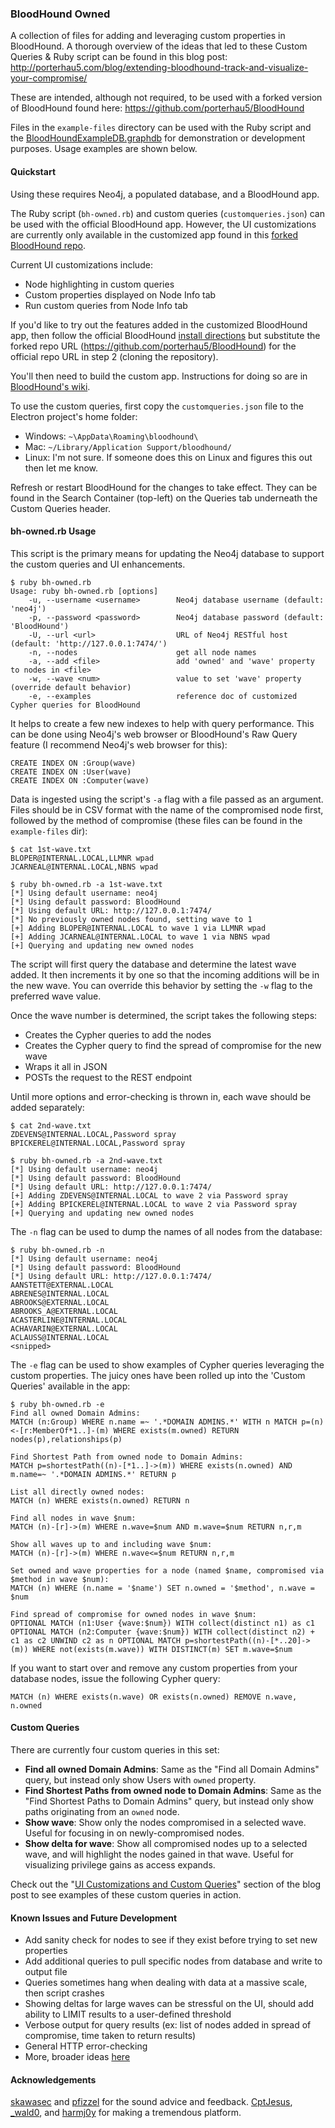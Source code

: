 ### BloodHound Owned

A collection of files for adding and leveraging custom properties in BloodHound. A thorough overview of the ideas that led to these Custom Queries & Ruby script can be found in this blog post: http://porterhau5.com/blog/extending-bloodhound-track-and-visualize-your-compromise/

These are intended, although not required, to be used with a forked version of BloodHound found here: https://github.com/porterhau5/BloodHound

Files in the `example-files` directory can be used with the Ruby script and the [BloodHoundExampleDB.graphdb](https://github.com/BloodHoundAD/BloodHound/tree/master/BloodHoundExampleDB.graphdb) for demonstration or development purposes. Usage examples are shown below.

#### Quickstart

Using these requires Neo4j, a populated database, and a BloodHound app.

The Ruby script (`bh-owned.rb`) and custom queries (`customqueries.json`) can be used with the official BloodHound app. However, the UI customizations are currently only available in the customized app found in this [forked BloodHound repo](https://github.com/porterhau5/BloodHound).

Current UI customizations include:
 * Node highlighting in custom queries
 * Custom properties displayed on Node Info tab
 * Run custom queries from Node Info tab

If you'd like to try out the features added in the customized BloodHound app, then follow the official BloodHound [install directions](https://github.com/BloodHoundAD/BloodHound/wiki/Getting-started) but substitute the forked repo URL (https://github.com/porterhau5/BloodHound) for the official repo URL in step 2 (cloning the repository).

You'll then need to build the custom app. Instructions for doing so are in [BloodHound's wiki](https://github.com/BloodHoundAD/BloodHound/wiki/Building-BloodHound-from-source).

To use the custom queries, first copy the `customqueries.json` file to the Electron project's home folder:
 * Windows: `~\AppData\Roaming\bloodhound\`
 * Mac: `~/Library/Application Support/bloodhound/`
 * Linux: I'm not sure. If someone does this on Linux and figures this out then let me know.

Refresh or restart BloodHound for the changes to take effect. They can be found in the Search Container (top-left) on the Queries tab underneath the Custom Queries header.

#### bh-owned.rb Usage

This script is the primary means for updating the Neo4j database to support the custom queries and UI enhancements.
```
$ ruby bh-owned.rb
Usage: ruby bh-owned.rb [options]
    -u, --username <username>        Neo4j database username (default: 'neo4j')
    -p, --password <password>        Neo4j database password (default: 'BloodHound')
    -U, --url <url>                  URL of Neo4j RESTful host  (default: 'http://127.0.0.1:7474/')
    -n, --nodes                      get all node names
    -a, --add <file>                 add 'owned' and 'wave' property to nodes in <file>
    -w, --wave <num>                 value to set 'wave' property (override default behavior)
    -e, --examples                   reference doc of customized Cypher queries for BloodHound
```
It helps to create a few new indexes to help with query performance. This can be done using Neo4j's web browser or BloodHound's Raw Query feature (I recommend Neo4j's web browser for this):
```
CREATE INDEX ON :Group(wave)
CREATE INDEX ON :User(wave)
CREATE INDEX ON :Computer(wave)
```
Data is ingested using the script's `-a` flag with a file passed as an argument. Files should be in CSV format with the name of the compromised node first, followed by the method of compromise (these files can be found in the `example-files` dir):
```
$ cat 1st-wave.txt
BLOPER@INTERNAL.LOCAL,LLMNR wpad
JCARNEAL@INTERNAL.LOCAL,NBNS wpad

$ ruby bh-owned.rb -a 1st-wave.txt
[*] Using default username: neo4j
[*] Using default password: BloodHound
[*] Using default URL: http://127.0.0.1:7474/
[*] No previously owned nodes found, setting wave to 1
[+] Adding BLOPER@INTERNAL.LOCAL to wave 1 via LLMNR wpad
[+] Adding JCARNEAL@INTERNAL.LOCAL to wave 1 via NBNS wpad
[+] Querying and updating new owned nodes
```
The script will first query the database and determine the latest wave added. It then increments it by one so that the incoming additions will be in the new wave. You can override this behavior by setting the `-w` flag to the preferred wave value.

Once the wave number is determined, the script takes the following steps:

 * Creates the Cypher queries to add the nodes
 * Creates the Cypher query to find the spread of compromise for the new wave
 * Wraps it all in JSON
 * POSTs the request to the REST endpoint

Until more options and error-checking is thrown in, each wave should be added separately:
```
$ cat 2nd-wave.txt
ZDEVENS@INTERNAL.LOCAL,Password spray
BPICKEREL@INTERNAL.LOCAL,Password spray

$ ruby bh-owned.rb -a 2nd-wave.txt
[*] Using default username: neo4j
[*] Using default password: BloodHound
[*] Using default URL: http://127.0.0.1:7474/
[+] Adding ZDEVENS@INTERNAL.LOCAL to wave 2 via Password spray
[+] Adding BPICKEREL@INTERNAL.LOCAL to wave 2 via Password spray
[+] Querying and updating new owned nodes
```
The `-n` flag can be used to dump the names of all nodes from the database:
```
$ ruby bh-owned.rb -n
[*] Using default username: neo4j
[*] Using default password: BloodHound
[*] Using default URL: http://127.0.0.1:7474/
AANSTETT@EXTERNAL.LOCAL
ABRENES@INTERNAL.LOCAL
ABROOKS@EXTERNAL.LOCAL
ABROOKS_A@EXTERNAL.LOCAL
ACASTERLINE@INTERNAL.LOCAL
ACHAVARIN@EXTERNAL.LOCAL
ACLAUSS@INTERNAL.LOCAL
<snipped>
```
The `-e` flag can be used to show examples of Cypher queries leveraging the custom properties. The juicy ones have been rolled up into the 'Custom Queries' available in the app:
```
$ ruby bh-owned.rb -e
Find all owned Domain Admins:
MATCH (n:Group) WHERE n.name =~ '.*DOMAIN ADMINS.*' WITH n MATCH p=(n)<-[r:MemberOf*1..]-(m) WHERE exists(m.owned) RETURN nodes(p),relationships(p)

Find Shortest Path from owned node to Domain Admins:
MATCH p=shortestPath((n)-[*1..]->(m)) WHERE exists(n.owned) AND m.name=~ '.*DOMAIN ADMINS.*' RETURN p

List all directly owned nodes:
MATCH (n) WHERE exists(n.owned) RETURN n

Find all nodes in wave $num:
MATCH (n)-[r]->(m) WHERE n.wave=$num AND m.wave=$num RETURN n,r,m

Show all waves up to and including wave $num:
MATCH (n)-[r]->(m) WHERE n.wave<=$num RETURN n,r,m

Set owned and wave properties for a node (named $name, compromised via $method in wave $num):
MATCH (n) WHERE (n.name = '$name') SET n.owned = '$method', n.wave = $num

Find spread of compromise for owned nodes in wave $num:
OPTIONAL MATCH (n1:User {wave:$num}) WITH collect(distinct n1) as c1 OPTIONAL MATCH (n2:Computer {wave:$num}) WITH collect(distinct n2) + c1 as c2 UNWIND c2 as n OPTIONAL MATCH p=shortestPath((n)-[*..20]->(m)) WHERE not(exists(m.wave)) WITH DISTINCT(m) SET m.wave=$num
```
If you want to start over and remove any custom properties from your database nodes, issue the following Cypher query:
```
MATCH (n) WHERE exists(n.wave) OR exists(n.owned) REMOVE n.wave, n.owned
```

#### Custom Queries
There are currently four custom queries in this set:
 * __Find all owned Domain Admins__: Same as the "Find all Domain Admins" query, but instead only show Users with `owned` property.
 * __Find Shortest Paths from owned node to Domain Admins__: Same as the "Find Shortest Paths to Domain Admins" query, but instead only show paths originating from an `owned` node.
 * __Show wave__: Show only the nodes compromised in a selected wave. Useful for focusing in on newly-compromised nodes.
 * __Show delta for wave__: Show all compromised nodes up to a selected wave, and will highlight the nodes gained in that wave. Useful for visualizing privilege gains as access expands.

Check out the "[UI Customizations and Custom Queries](http://porterhau5.com/blog/extending-bloodhound-track-and-visualize-your-compromise/#ui-customizations-and-custom-queries)" section of the blog post to see examples of these custom queries in action.

#### Known Issues and Future Development
 * Add sanity check for nodes to see if they exist before trying to set new properties
 * Add additional queries to pull specific nodes from database and write to output file
 * Queries sometimes hang when dealing with data at a massive scale, then script crashes
 * Showing deltas for large waves can be stressful on the UI, should add ability to LIMIT results to a user-defined threshold
 * Verbose output for query results (ex: list of nodes added in spread of compromise, time taken to return results)
 * General HTTP error-checking
 * More, broader ideas [here](http://porterhau5.com/blog/extending-bloodhound-track-and-visualize-your-compromise/#next-steps)

#### Acknowledgements
[skawasec](https://twitter.com/skawasec) and [pfizzel](https://twitter.com/pfizzell) for the sound advice and feedback. [CptJesus](https://twitter.com/CptJesus), [_wald0](https://twitter.com/_wald0), and [harmj0y](https://twitter.com/harmj0y) for making a tremendous platform.
